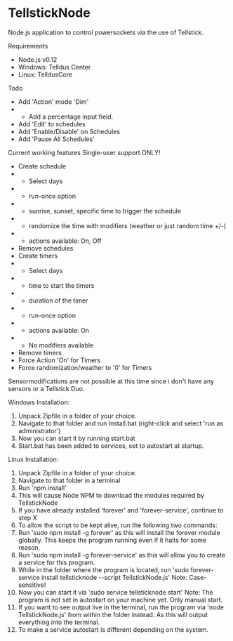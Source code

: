 # TellstickNode
Node.js application to control powersockets via the use of Tellstick.


Requirements
- Node.js v0.12
- Windows: Telldus Center
- Linux: TelldusCore

Todo
- Add 'Action' mode 'Dim'
- - Add a percentage input field.
- Add 'Edit' to schedules
- Add 'Enable/Disable' on Schedules
- Add 'Pause All Schedules'

Current working features
Single-user support ONLY!

- Create schedule
- - Select days
- - run-once option
- - sunrise, sunset, specific time to trigger the schedule
- - randomize the time with modifiers (weather or just random time +/-)
- - actions available: On, Off
- Remove schedules
- Create timers
- - Select days
- - time to start the timers
- - duration of the timer
- - run-once option
- - actions available: On
- - No modifiers available
- Remove timers
- Force Action 'On' for Timers
- Force randomization/weather to '0' for Timers

Sensormodifications are not possible at this time since i don't have any sensors or a Tellstick Duo.


Windows Installation:

1. Unpack Zipfile in a folder of your choice.
2. Navigate to that folder and run Install.bat (right-click and select 'run as administrator')
3. Now you can start it by running start.bat
4. Start.bat has been added to services, set to autostart at startup.

Linux Installation:

1. Unpack Zipfile in a folder of your choice.
2. Navigate to that folder in a terminal
3. Run 'npm install'
4. This will cause Node NPM to download the modules required by TellstickNode
5. If you have already installed 'forever' and 'forever-service', continue to step X
6. To allow the script to be kept alive, run the following two commands:
7. Run 'sudo npm install -g forever' as this will install the forever module globally. This keeps the program running even if it halts for some reason.
8. Run 'sudo npm install -g forever-service' as this will allow you to create a service for this program.
9. While in the folder where the program is located, run 'sudo forever-service install tellsticknode --script TellstickNode.js' Note: Case-sensitive!
10. Now you can start it via 'sudo service tellsticknode start' Note: The program is not set in autostart on your machine yet. Only manual start.
11. If you want to see output live in the terminal, run the program via 'node TellstickNode.js' from within the folder instead. As this will output everything into the terminal.
12. To make a service autostart is different depending on the system.
